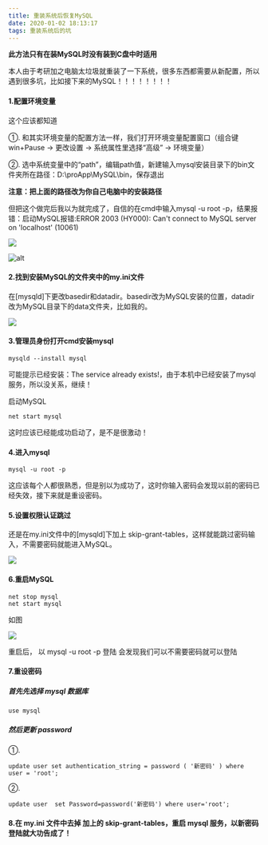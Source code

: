 ```yaml
---
title: 重装系统后恢复MySQL
date: 2020-01-02 18:13:17
tags: 重装系统后的坑
---
```


**此方法只有在装MySQL时没有装到C盘中时适用**

本人由于考研加之电脑太垃圾就重装了一下系统，很多东西都需要从新配置，所以遇到很多坑，比如接下来的MySQL！！！！！！！！

#### 1.配置环境变量

这个应该都知道

①. 和其实环境变量的配置方法一样，我们打开环境变量配置窗口（组合键win+Pause -> 更改设置 -> 系统属性里选择“高级” -> 环境变量）

②. 选中系统变量中的“path”，编辑path值，新建输入mysql安装目录下的bin文件夹所在路径：D:\proApp\MySQL\bin，保存退出

**注意：把上面的路径改为你自己电脑中的安装路径**

但把这个做完后我以为就完成了，自信的在cmd中输入mysql -u root -p，结果报错：启动MySQL报错:ERROR 2003 (HY000): Can't connect to MySQL server on 'localhost' (10061)

<img src="img/mysql4.jpg">



![alt](mysql4.jpg)

#### 2.找到安装MySQL的文件夹中的my.ini文件  

在[mysqld]下更改basedir和datadir。basedir改为MySQL安装的位置，datadir改为MySQL目录下的data文件夹，比如我的。

![](D:\proApp\Hexo\fx\source\img\mysql1.jpg)

#### 3.管理员身份打开cmd安装mysql

```
mysqld --install mysql
```

可能提示已经安装：The service already exists!，由于本机中已经安装了mysql服务，所以没关系，继续！

启动MySQL

```
net start mysql
```

这时应该已经能成功启动了，是不是很激动！

#### 4.进入mysql

```
mysql -u root -p
```

这应该每个人都很熟悉，但是别以为成功了，这时你输入密码会发现以前的密码已经失效，接下来就是重设密码。

#### 5.设置权限认证跳过

还是在my.ini文件中的[mysqld]下加上 skip-grant-tables，这样就能跳过密码输入，不需要密码就能进入MySQL。

![](D:\proApp\Hexo\fx\source\img\mysql2.png)

#### 6.重启MySQL

```
net stop mysql
net start mysql
```

如图

![](D:\proApp\Hexo\fx\source\img\mysql3.jpg)

重启后， 以 mysql -u root -p 登陆
会发现我们可以不需要密码就可以登陆

#### 7.重设密码

##### 首先先选择 mysql 数据库

```
use mysql
```

##### 然后更新 password

①.

```
update user set authentication_string = password ( '新密码' ) where user = 'root';
```

②.

```
update user  set Password=password('新密码') where user='root';
```

#### 8.在 my.ini 文件中去掉 加上的 skip-grant-tables，重启 mysql 服务，以新密码登陆就大功告成了！

